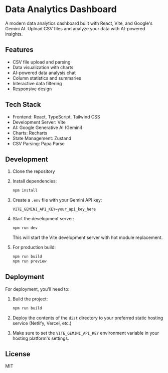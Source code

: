 # Data Analytics Dashboard

A modern data analytics dashboard built with React, Vite, and Google's Gemini AI. Upload CSV files and analyze your data with AI-powered insights.

## Features

- CSV file upload and parsing
- Data visualization with charts
- AI-powered data analysis chat
- Column statistics and summaries
- Interactive data filtering
- Responsive design

## Tech Stack

- Frontend: React, TypeScript, Tailwind CSS
- Development Server: Vite
- AI: Google Generative AI (Gemini)
- Charts: Recharts
- State Management: Zustand
- CSV Parsing: Papa Parse

## Development

1. Clone the repository
2. Install dependencies:
   ```bash
   npm install
   ```
3. Create a `.env` file with your Gemini API key:
   ```
   VITE_GEMINI_API_KEY=your_api_key_here
   ```
4. Start the development server:
   ```bash
   npm run dev
   ```
   This will start the Vite development server with hot module replacement.

5. For production build:
   ```bash
   npm run build
   npm run preview
   ```

## Deployment

For deployment, you'll need to:

1. Build the project:
   ```bash
   npm run build
   ```

2. Deploy the contents of the `dist` directory to your preferred static hosting service (Netlify, Vercel, etc.)

3. Make sure to set the `VITE_GEMINI_API_KEY` environment variable in your hosting platform's settings.

## License

MIT

 